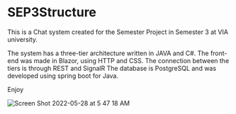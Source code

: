 # SEP3Structure


This is a Chat system created for the Semester Project in Semester 3 at VIA university.

The system has a three-tier architecture written in JAVA and C#. The front-end was made in Blazor, using HTTP and CSS.
The connection between the tiers is through REST and SignalR
The database is PostgreSQL and was developed using spring boot for Java.

Enjoy

![Screen Shot 2022-05-28 at 5 47 18 AM](https://user-images.githubusercontent.com/61322896/171350959-437492dc-36c1-488a-9866-4a964b68d1db.png)
